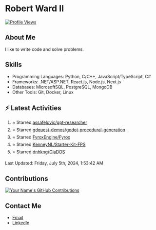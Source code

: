 
# Robert Ward II

[![Profile Views](https://komarev.com/ghpvc/?username=Robert-W-Ward)](https://github.com/Robert-W-Ward)

## About Me
I like to write code and solve problems.

## Skills
- Programming Languages: Python, C/C++, JavaScript/TypeScript, C#
- Frameworks: .NET/ASP.NET, React.js, Node.js, Next.js
- Databases: MicrosoftSQL, PostgreSQL, MongoDB
- Other Tools: Git, Docker, Linux

## :zap: Latest Activities
<!--RECENT_ACTIVITY:start-->
1. ⭐ Starred [assafelovic/gpt-researcher](https://github.com/assafelovic/gpt-researcher)
2. ⭐ Starred [gdquest-demos/godot-procedural-generation](https://github.com/gdquest-demos/godot-procedural-generation)
3. ⭐ Starred [FyroxEngine/Fyrox](https://github.com/FyroxEngine/Fyrox)
4. ⭐ Starred [KenneyNL/Starter-Kit-FPS](https://github.com/KenneyNL/Starter-Kit-FPS)
5. ⭐ Starred [dnhkng/GlaDOS](https://github.com/dnhkng/GlaDOS)
<!--RECENT_ACTIVITY:end-->

<!--RECENT_ACTIVITY:last_update-->
Last Updated: Friday, July 5th, 2024, 1:53:42 AM
<!--RECENT_ACTIVITY:last_update_end-->

<!--END_SECTIN:activity-->
## Contributions
[![Your Name's GitHub Contributions](https://github-readme-streak-stats.herokuapp.com/?user=Robert-W-Ward&theme=radical)](https://github.com/your-username)

## Contact Me
- [Email](mailto:robertwesleyward2019@gmail.com)
- [LinkedIn](https://linkedin.com/in/https://www.linkedin.com/in/robert-ward-ii/)
